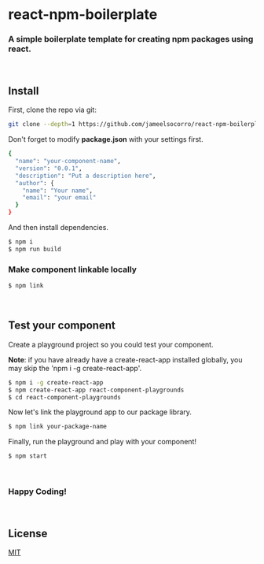 # react-npm-boilerplate

### A simple boilerplate template for creating npm packages using react.

<br/>

## Install

First, clone the repo via git:

```bash
git clone --depth=1 https://github.com/jameelsocorro/react-npm-boilerplate.git your-component-name
```
Don't forget to modify **package.json** with your settings first.

```bash
{
  "name": "your-component-name",
  "version": "0.0.1",
  "description": "Put a description here",
  "author": {
    "name": "Your name",
    "email": "your email"
  }
}
```

And then install dependencies.

```bash
$ npm i
$ npm run build
```

### Make component linkable locally

```bash
$ npm link
```

<br/>

## Test your component

Create a playground project so you could test your component.

**Note**: if you have already have a create-react-app installed globally, you may skip the 'npm i -g create-react-app'.

```bash
$ npm i -g create-react-app
$ npm create-react-app react-component-playgrounds
$ cd react-component-playgrounds
```

Now let's link the playground app to our package library.

```bash
$ npm link your-package-name
```

Finally, run the playground and play with your component!

```bash
$ npm start
```

<br/>

### Happy Coding!

<br/>

## License

[MIT](https://github.com/jameelsocorro/react-npm-boilerplate/blob/master/LICENSE)
